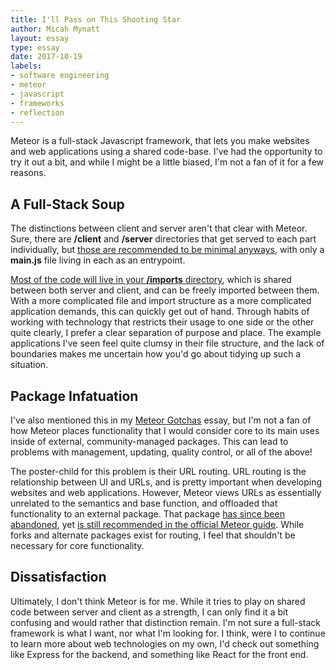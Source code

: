 ```yaml
---
title: I'll Pass on This Shooting Star
author: Micah Mynatt
layout: essay
type: essay
date: 2017-10-19
labels:
- software engineering
- meteor
- javascript
- frameworks
- reflection
---
```


Meteor is a full-stack Javascript framework, that lets you make websites and web applications using a shared code-base. I've had the opportunity to try it out a bit, and while I might be a little biased, I'm not a fan of it for a few reasons.

## A Full-Stack Soup

The distinctions between client and server aren't that clear with Meteor. Sure, there are **/client** and **/server** directories that get served to each part individually, but [those are recommended to be minimal anyways](https://guide.meteor.com/structure.html#javascript-structure), with only a **main.js** file living in each as an entrypoint. 

[Most of the code will live in your **/imports** directory](https://guide.meteor.com/structure.html#structuring-imports), which is shared between both server and client, and can be freely imported between them. With a more complicated file and import structure as a more complicated application demands, this can quickly get out of hand. Through habits of working with technology that restricts their usage to one side or the other quite clearly, I prefer a clear separation of purpose and place. The example applications I've seen feel quite clumsy in their file structure, and the lack of boundaries makes me uncertain how you'd go about tidying up such a situation.

## Package Infatuation

I've also mentioned this in my [Meteor Gotchas](http://folio.micah.zone/essays/meteor-gotchas.html) essay, but I'm not a fan of how Meteor places functionality that I would consider core to its main uses inside of external, community-managed packages. This can lead to problems with management, updating, quality control, or all of the above!

The poster-child for this problem is their URL routing. URL routing is the relationship between UI and URLs, and is pretty important when developing websites and web applications. However, Meteor views URLs as essentially unrelated to the semantics and base function, and offloaded that functionality to an external package. That package [has since been abandoned](https://forums.meteor.com/t/flow-router-is-dead-long-live-flow-router/28861/34), yet [is still recommended in the official Meteor guide](https://guide.meteor.com/routing.html). While forks and alternate packages exist for routing, I feel that shouldn't be necessary for core functionality.

## Dissatisfaction

Ultimately, I don't think Meteor is for me. While it tries to play on shared code between server and client as a strength, I can only find it a bit confusing and would rather that distinction remain. I'm not sure a full-stack framework is what I want, nor what I'm looking for. I think, were I to continue to learn more about web technologies on my own, I'd check out something like Express for the backend, and something like React for the front end.